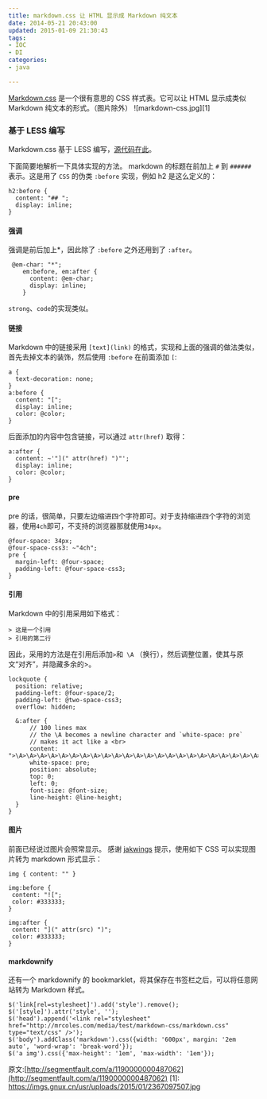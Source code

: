```yaml
---
title: markdown.css 让 HTML 显示成 Markdown 纯文本
date: 2014-05-21 20:43:00
updated: 2015-01-09 21:30:43
tags: 
- IOC
- DI
categories: 
- java

---
```

[Markdown.css](http://mrcoles.com/demo/markdown-css/) 是一个很有意思的 CSS 样式表。它可以让 HTML 显示成类似 Markdown 纯文本的形式。（图片除外）
![markdown-css.jpg][1]

###  基于 LESS 编写  ###
Markdown.css 基于 LESS 编写，[源代码在此](https://github.com/mrcoles/markdown-css/blob/master/markdown.less)。

下面简要地解析一下具体实现的方法。
markdown 的标题在前加上 `#` 到 `######` 表示。这是用了 `CSS` 的伪类 `:before` 实现，例如 h2 是这么定义的：

    h2:before {
      content: "## ";
      display: inline;
    }

####  强调  ####

强调是前后加上*，因此除了 `:before` 之外还用到了 `:after`。

     @em-char: "*";
        em:before, em:after {
          content: @em-char;
          display: inline;
        }

`strong`、`code`的实现类似。

####  链接    ####

Markdown 中的链接采用 `[text](link)` 的格式，实现和上面的强调的做法类似，首先去掉文本的装饰，然后使用 `:before` 在前面添加 `[`:

    a {
      text-decoration: none;
    }
    a:before {
      content: "[";
      display: inline;
      color: @color;
    }

后面添加的内容中包含链接，可以通过 `attr(href)` 取得：

    a:after {
      content: ~'"](" attr(href) ")"';
      display: inline;
      color: @color;
    }

####  pre    ####

pre 的话，很简单，只要左边缩进四个字符即可。对于支持缩进四个字符的浏览器，使用`4ch`即可，不支持的浏览器那就使用`34px`。

    @four-space: 34px;
    @four-space-css3: ~"4ch"; 
    pre {
      margin-left: @four-space;
      padding-left: @four-space-css3;
    }

####  引用  ####

Markdown 中的引用采用如下格式：

    > 这是一个引用
    > 引用的第二行

因此，采用的方法是在引用后添加`>`和` \A` （换行），然后调整位置，使其与原文“对齐”，并隐藏多余的>。

    lockquote {
      position: relative;
      padding-left: @four-space/2;
      padding-left: @two-space-css3;
      overflow: hidden;
    
      &:after {
          // 100 lines max
          // the \A becomes a newline character and `white-space: pre`
          // makes it act like a <br>
          content: ">\A>\A>\A>\A>\A>\A>\A>\A>\A>\A>\A>\A>\A>\A>\A>\A>\A>\A>\A>\A>\A>\A>\A>\A>\A>\A>\A>\A>\A>\A>\A>\A>\A>\A>\A>\A>\A>\A>\A>\A>\A>\A>\A>\A>\A>\A>\A>\A>\A>\A>\A>\A>\A>\A>\A>\A>\A>\A>\A>\A>\A>\A>\A>\A>\A>\A>\A>\A>\A>\A>\A>\A>\A>\A>\A>\A>\A>\A>\A>\A>\A>\A>\A>\A>\A>\A>\A>\A>\A>\A>\A>\A>\A>\A>\A>\A>\A>\A>\A>";
          white-space: pre;
          position: absolute;
          top: 0;
          left: 0;
          font-size: @font-size;
          line-height: @line-height;
      }
    }



####  图片  ####

前面已经说过图片会照常显示。 感谢 [jakwings](http://blog.likelikeslike.com/) 提示，使用如下 CSS 可以实现图片转为 markdown 形式显示：

    img { content: "" } 
    
    img:before {
     content: "![";
     color: #333333;
    }
    
    img:after {
     content: "](" attr(src) ")";
     color: #333333;
    }

####  markdownify  ####

还有一个 markdownify 的 bookmarklet，将其保存在书签栏之后，可以将任意网站转为 Markdown 样式。

    $('link[rel=stylesheet]').add('style').remove();
    $('[style]').attr('style', '');
    $('head').append('<link rel="stylesheet" href="http://mrcoles.com/media/test/markdown-css/markdown.css" type="text/css" />');
    $('body').addClass('markdown').css({width: '600px', margin: '2em auto', 'word-wrap': 'break-word'});
    $('a img').css({'max-height': '1em', 'max-width': '1em'});

原文:[http://segmentfault.com/a/1190000000487062](http://segmentfault.com/a/1190000000487062)
  [1]: https://imgs.gnux.cn/usr/uploads/2015/01/2367097507.jpg